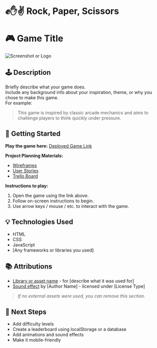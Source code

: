 # ✊✋✌️ Rock, Paper, Scissors

# 🎮 Game Title

![Screenshot or Logo](./path-to-your-screenshot-or-logo.png)

## 🕹️ Description

Briefly describe what your game does.  
Include any background info about your inspiration, theme, or why you chose to make this game.  
For example:
> This game is inspired by classic arcade mechanics and aims to challenge players to think quickly under pressure.

## 🚀 Getting Started

**Play the game here:** [Deployed Game Link](https://your-deployment-link.com)

**Project Planning Materials:**  
- [Wireframes](./planning/wireframes.png)  
- [User Stories](./planning/user-stories.md)  
- [Trello Board](https://trello.com/your-board)

**Instructions to play:**
1. Open the game using the link above.
2. Follow on-screen instructions to begin.
3. Use arrow keys / mouse / etc. to interact with the game.

## 💡 Technologies Used

- HTML
- CSS
- JavaScript
- [Any frameworks or libraries you used]

## 📚 Attributions

- [Library or asset name](https://link.com) - for [describe what it was used for]
- [Sound effect](https://link.com) by [Author Name] - licensed under [License Type]

> _If no external assets were used, you can remove this section._

## 🚧 Next Steps

- Add difficulty levels
- Create a leaderboard using localStorage or a database
- Add animations and sound effects
- Make it mobile-friendly

